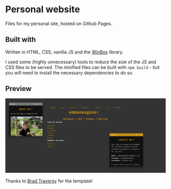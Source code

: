 # Personal website

Files for my personal site, hosted on Github Pages.

## Built with

Written in HTML, CSS, vanilla JS and the [WinBox](https://github.com/nextapps-de/winbox) library.

I used some (highly unnecessary) tools to reduce the size of the JS and CSS files to be served. The minified files can
be built with `npm build` - but you will need to install the necessary dependencies to do so.

## Preview

![Preview](./img/preview.png)

Thanks to [Brad Traversy](https://github.com/bradtraversy/terminal-landing-page) for the template!
